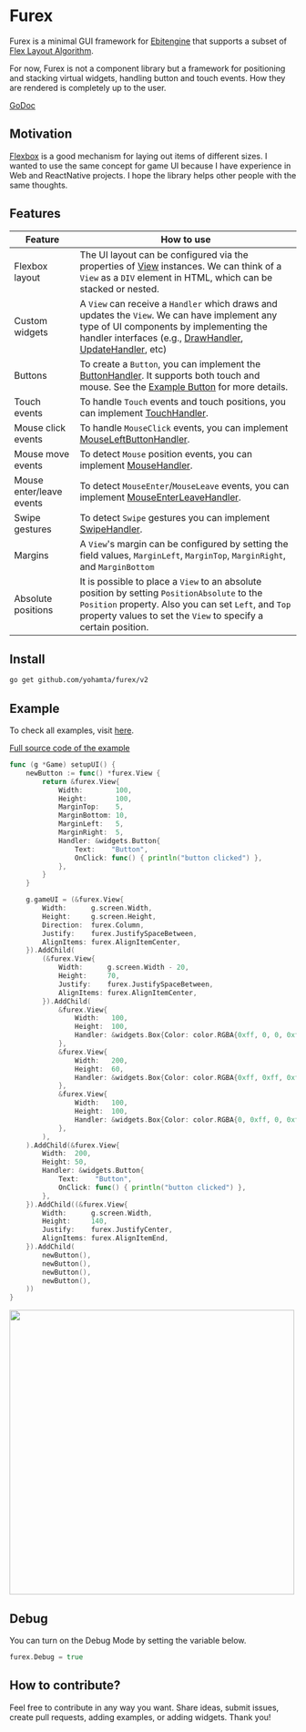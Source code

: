 # Furex

Furex is a minimal GUI framework for [Ebitengine](https://ebiten.org/) that supports a subset of [Flex Layout Algorithm](https://www.w3.org/TR/css-flexbox-1/#layout-algorithm).

For now, Furex is not a component library but a framework for positioning and stacking virtual widgets, handling button and touch events. How they are rendered is completely up to the user.

[GoDoc](https://pkg.go.dev/github.com/yohamta/furex/v2)

## Motivation

[Flexbox](https://www.w3.org/TR/css-flexbox/) is a good mechanism for laying out items of different sizes. I wanted to use the same concept for game UI because I have experience in Web and ReactNative projects. I hope the library helps other people with the same thoughts.

## Features

| Feature                  | How to use                                                                                                                                                                                                                                                                                                                        |
| ------------------------ | --------------------------------------------------------------------------------------------------------------------------------------------------------------------------------------------------------------------------------------------------------------------------------------------------------------------------------- |
| Flexbox layout           | The UI layout can be configured via the properties of [View](https://pkg.go.dev/github.com/yohamta/furex/v2#View) instances. We can think of a `View` as a `DIV` element in HTML, which can be stacked or nested.                                                                                                                 |
| Custom widgets           | A `View` can receive a `Handler` which draws and updates the `View`. We can have implement any type of UI components by implementing the handler interfaces (e.g., [DrawHandler](https://pkg.go.dev/github.com/yohamta/furex/v2#DrawHandler), [UpdateHandler](https://pkg.go.dev/github.com/yohamta/furex/v2#UpdateHandler), etc) |
| Buttons                  | To create a `Button`, you can implement the [ButtonHandler](https://pkg.go.dev/github.com/yohamta/furex/v2#ButtonHandler). It supports both touch and mouse. See the [Example Button](https://github.com/yohamta/furex/blob/master/examples/common/../../../../../../../../examples/common/widgets/button.go) for more details.          |
| Touch events             | To handle `Touch` events and touch positions, you can implement [TouchHandler](https://pkg.go.dev/github.com/yohamta/furex/v2#TouchHandler).                                                                                                                                                                                      |
| Mouse click events       | To handle `MouseClick` events, you can implement [MouseLeftButtonHandler](https://pkg.go.dev/github.com/yohamta/furex/v2#MouseLeftButtonHandler).                                                                                                                                                                                 |
| Mouse move events        | To detect `Mouse` position events, you can implement [MouseHandler](https://pkg.go.dev/github.com/yohamta/furex/v2#MouseHandler).                                                                                                                                                                                                 |
| Mouse enter/leave events | To detect `MouseEnter`/`MouseLeave` events, you can implement [MouseEnterLeaveHandler](https://pkg.go.dev/github.com/yohamta/furex/v2#MouseEnterLeaveHandler).                                                                                                                                                                    |
| Swipe gestures           | To detect `Swipe` gestures you can implement [SwipeHandler](https://pkg.go.dev/github.com/yohamta/furex/v2#SwipeHandler).                                                                                                                                                                                                         |
| Margins                  | A `View`'s margin can be configured by setting the field values, `MarginLeft`, `MarginTop`, `MarginRight`, and `MarginBottom`                                                                                                                                                                                                     |
| Absolute positions       | It is possible to place a `View` to an absolute position by setting `PositionAbsolute` to the `Position` property. Also you can set `Left`, and `Top` property values to set the `View` to specify a certain position.                                                                                                            |

## Install

```sh
go get github.com/yohamta/furex/v2
```

## Example
To check all examples, visit [here](examples).

[Full source code of the example](examples/buttons/main.go)

```go
func (g *Game) setupUI() {
	newButton := func() *furex.View {
		return &furex.View{
			Width:        100,
			Height:       100,
			MarginTop:    5,
			MarginBottom: 10,
			MarginLeft:   5,
			MarginRight:  5,
			Handler: &widgets.Button{
				Text:    "Button",
				OnClick: func() { println("button clicked") },
			},
		}
	}

	g.gameUI = (&furex.View{
		Width:      g.screen.Width,
		Height:     g.screen.Height,
		Direction:  furex.Column,
		Justify:    furex.JustifySpaceBetween,
		AlignItems: furex.AlignItemCenter,
	}).AddChild(
		(&furex.View{
			Width:      g.screen.Width - 20,
			Height:     70,
			Justify:    furex.JustifySpaceBetween,
			AlignItems: furex.AlignItemCenter,
		}).AddChild(
			&furex.View{
				Width:   100,
				Height:  100,
				Handler: &widgets.Box{Color: color.RGBA{0xff, 0, 0, 0xff}},
			},
			&furex.View{
				Width:   200,
				Height:  60,
				Handler: &widgets.Box{Color: color.RGBA{0xff, 0xff, 0xff, 0xff}},
			},
			&furex.View{
				Width:   100,
				Height:  100,
				Handler: &widgets.Box{Color: color.RGBA{0, 0xff, 0, 0xff}},
			},
		),
	).AddChild(&furex.View{
		Width:  200,
		Height: 50,
		Handler: &widgets.Button{
			Text:    "Button",
			OnClick: func() { println("button clicked") },
		},
	}).AddChild((&furex.View{
		Width:      g.screen.Width,
		Height:     140,
		Justify:    furex.JustifyCenter,
		AlignItems: furex.AlignItemEnd,
	}).AddChild(
		newButton(),
		newButton(),
		newButton(),
		newButton(),
	))
}
```

<image src="https://user-images.githubusercontent.com/1475839/165524288-53827304-731e-4f33-81cd-26bb6a42e0d4.png" width="500px" />

## Debug

You can turn on the Debug Mode by setting the variable below.
```go
furex.Debug = true
```

## How to contribute?

Feel free to contribute in any way you want. Share ideas, submit issues, create pull requests, adding examples, or adding widgets. Thank you!
